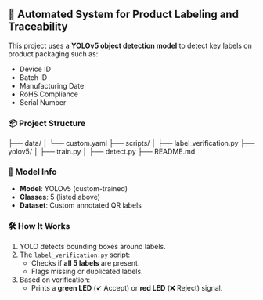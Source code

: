 ## 🚀 Automated System for Product Labeling and Traceability

This project uses a **YOLOv5 object detection model** to detect key labels on product packaging such as:
- Device ID  
- Batch ID  
- Manufacturing Date  
- RoHS Compliance  
- Serial Number

### 📦 Project Structure
├── data/
│ └── custom.yaml
├── scripts/
│ ├── label_verification.py 
├── yolov5/
│ ├── train.py 
│ ├── detect.py 
├── README.md 

### 🧠 Model Info

- **Model**: YOLOv5 (custom-trained)
- **Classes**: 5 (listed above)
- **Dataset**: Custom annotated QR labels

### 🛠 How It Works

1. YOLO detects bounding boxes around labels.
2. The `label_verification.py` script:
   - Checks if **all 5 labels** are present.
   - Flags missing or duplicated labels.
3. Based on verification:
   - Prints a **green LED** (✔ Accept) or **red LED** (❌ Reject) signal.

